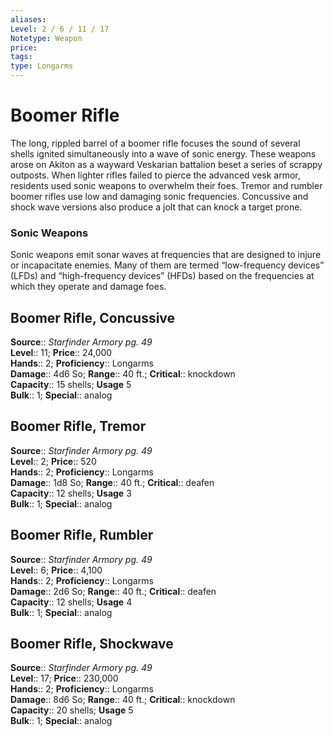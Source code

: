 ```yaml
---
aliases: 
Level: 2 / 6 / 11 / 17
Notetype: Weapon
price: 
tags: 
type: Longarms
---
```


# Boomer Rifle

The long, rippled barrel of a boomer rifle focuses the sound of several shells ignited simultaneously into a wave of sonic energy. These weapons arose on Akiton as a wayward Veskarian battalion beset a series of scrappy outposts. When lighter rifles failed to pierce the advanced vesk armor, residents used sonic weapons to overwhelm their foes. Tremor and rumbler boomer rifles use low and damaging sonic frequencies. Concussive and shock wave versions also produce a jolt that can knock a target prone.

### Sonic Weapons

Sonic weapons emit sonar waves at frequencies that are designed to injure or incapacitate enemies. Many of them are termed “low-frequency devices” (LFDs) and “high-frequency devices” (HFDs) based on the frequencies at which they operate and damage foes.  

## Boomer Rifle, Concussive

**Source**:: _Starfinder Armory pg. 49_  
**Level**:: 11;
**Price**:: 24,000  
**Hands**:: 2;
**Proficiency**:: Longarms  
**Damage**:: 4d6 So; **Range**:: 40 ft.;
**Critical**:: knockdown  
**Capacity**:: 15 shells; **Usage** 5  
**Bulk**:: 1;
**Special**:: analog

## Boomer Rifle, Tremor

**Source**:: _Starfinder Armory pg. 49_  
**Level**:: 2;
**Price**:: 520  
**Hands**:: 2;
**Proficiency**:: Longarms  
**Damage**:: 1d8 So; **Range**:: 40 ft.;
**Critical**:: deafen  
**Capacity**:: 12 shells; **Usage** 3  
**Bulk**:: 1;
**Special**:: analog

## Boomer Rifle, Rumbler

**Source**:: _Starfinder Armory pg. 49_  
**Level**:: 6;
**Price**:: 4,100  
**Hands**:: 2;
**Proficiency**:: Longarms  
**Damage**:: 2d6 So; **Range**:: 40 ft.;
**Critical**:: deafen  
**Capacity**:: 12 shells; **Usage** 4  
**Bulk**:: 1;
**Special**:: analog

## Boomer Rifle, Shockwave

**Source**:: _Starfinder Armory pg. 49_  
**Level**:: 17;
**Price**:: 230,000  
**Hands**:: 2;
**Proficiency**:: Longarms  
**Damage**:: 8d6 So; **Range**:: 40 ft.;
**Critical**:: knockdown  
**Capacity**:: 20 shells; **Usage** 5  
**Bulk**:: 1;
**Special**:: analog
